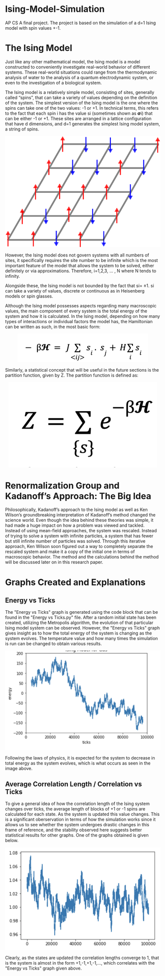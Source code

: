 # Ising-Model-Simulation
AP CS A final project. The project is based on the simulation of a d=1 Ising model with spin values +-1. 

# The Ising Model

Just like any other mathematical model, the Ising model is a model constructed to conveniently investigate real-world behavior of different systems. These real-world situations could range from the thermodynamic analysis of water to the analysis of a quantum electrodynamic system, or even to the investigation of a biological system.

The Ising model is a relatively simple model, consisting of sites, generally called “spins”, that can take a variety of values depending on the definition of the system. The simplest version of the Ising model is the one where the spins can take one of the two values: -1 or +1. In technical terms, this refers to the fact that each spin i has the value si (sometimes shown as 𝞂i) that can be either -1 or +1. These sites are arranged in a lattice configuration that have d dimensions, and d=1 generates the simplest Ising model system, a string of spins.

<p align="center">
  <img src="images/ising%20model.png" />
</p>

However, the Ising model does not govern systems with all numbers of sites, it specifically requires the site number to be infinite which is the most important feature of the model that allows the system to be solved, either definitely or via approximations. Therefore, i=1,2,3, ... , N where N tends to infinity. 

Alongside these, the Ising model is not bounded by the fact that si= ±1. si can take a variety of values, discrete or continuous as in Heisenberg models or spin glasses.

Although the Ising model possesses aspects regarding many macroscopic values, the main component of every system is the total energy of the system and how it is calculated. In the Ising model, depending on how many types of interactions or individual factors the model has, the Hamiltonian can be written as such, in the most basic form:

<p align="center">
  <img src="images/hamiltonian.png" />
</p>


Similarly, a statistical concept that will be useful in the future sections is the partition function, given by Z. The partition function is defined as:

<p align="center">
  <img src="images/partition%20function.png" />
</p>

# Renormalization Group and Kadanoff’s Approach: The Big Idea
Philosophically, Kadanoff’s approach to the Ising model as well as Ken Wilson’s groundbreaking interpretation of Kadanoff’s method changed the science world. Even though the idea behind these theories was simple, it had made a huge impact on how a problem was viewed and tackled. Instead of using mean-field approaches, the system was rescaled. Instead of trying to solve a system with infinite particles, a system that has fewer but still infinite number of particles was solved. Through this iterative approach, Ken Wilson soon figured out a way to completely separate the rescaled system and make it a copy of the initial one in terms of macroscopic behavior. The method and the calculations behind the method will be discussed later on in this research paper.

# Graphs Created and Explanations

## Energy vs Ticks

The "Energy vs Ticks" graph is generated using the code block that can be found in the "Energy vs Ticks.py" file. After a random initial state has been created, utilizing the Metropolis algorithm, the evolution of that particular Ising model system can be observed. However, the "Energy vs Ticks" graph gives insight as to how the total energy of the system is changing as the system evolves. The temperature value and how many times the simulation is run can be changed to obtain various results. 

<p align="center">
  <img src="images/energy%20vs%20ticks%20graph.png" />
</p>

Following the laws of physics, it is expected for the system to decrease in total energy as the system evolves, which is what occurs as seen in the image above.

## Average Correlation Length / Correlation vs Ticks

To give a general idea of how the correlation length of the Ising system changes over ticks, the average length of blocks of +1 or -1 spins are calculated for each state. As the system is updated this value changes. This is a significant oberservation in terms of how the simulation works since it allows us to see whether the system undergoes drastic changes in this frame of reference, and the stability observed here suggests better statistical results for other graphs. One of the graphs obtained is given below.

<p align="center">
  <img src="images/avg%20corr%20length%20vs%20ticks.png" />
</p>

Clearly, as the states are updated the correlation lengths converge to 1, that is the system is almost in the form +1,-1,+1,-1,..., which correlates with the "Energy vs Ticks" graph given above.
